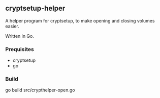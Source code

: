 ## cryptsetup-helper

A helper program for cryptsetup, to make opening and closing volumes easier.

Written in Go.

### Prequisites
* cryptsetup
* go

### Build
go build src/crypthelper-open.go